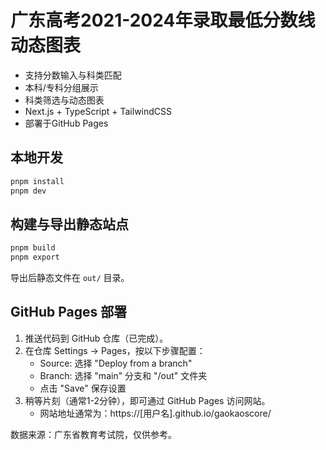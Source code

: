# 广东高考2021-2024年录取最低分数线动态图表

- 支持分数输入与科类匹配
- 本科/专科分组展示
- 科类筛选与动态图表
- Next.js + TypeScript + TailwindCSS
- 部署于GitHub Pages

## 本地开发

```bash
pnpm install
pnpm dev
```

## 构建与导出静态站点

```bash
pnpm build
pnpm export
```

导出后静态文件在 `out/` 目录。

## GitHub Pages 部署

1. 推送代码到 GitHub 仓库（已完成）。
2. 在仓库 Settings → Pages，按以下步骤配置：
   - Source: 选择 "Deploy from a branch"
   - Branch: 选择 "main" 分支和 "/out" 文件夹
   - 点击 "Save" 保存设置
3. 稍等片刻（通常1-2分钟），即可通过 GitHub Pages 访问网站。
   - 网站地址通常为：https://[用户名].github.io/gaokaoscore/

数据来源：广东省教育考试院，仅供参考。
